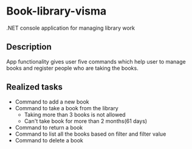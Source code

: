 # Book-library-visma
.NET console application for managing library work
## Description 
App functionality gives user five commands which help user to manage books and register people who are taking the books.
## Realized tasks
* Command to add a new book
* Command to take a book from the library
  - Taking more than 3 books is not allowed
  - Can't take book for more than 2 months(61 days)
* Command to return a book
* Command to list all the books based on filter and filter value
* Command to delete a book
